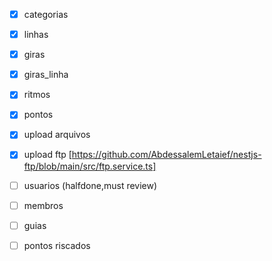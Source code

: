 - [x] categorias
- [x] linhas
- [x] giras
- [x] giras_linha
- [x] ritmos
- [x] pontos
- [x] upload arquivos
- [x] upload ftp [https://github.com/AbdessalemLetaief/nestjs-ftp/blob/main/src/ftp.service.ts]
- [ ] usuarios (halfdone,must review)
- [ ] membros
- [ ] guias
- [ ] pontos riscados

